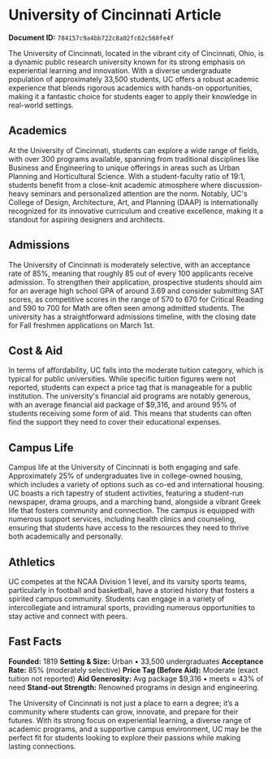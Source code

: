 # University of Cincinnati Article

**Document ID:** `784157c9a4bb722c8a02fc62c560fe4f`

The University of Cincinnati, located in the vibrant city of Cincinnati, Ohio, is a dynamic public research university known for its strong emphasis on experiential learning and innovation. With a diverse undergraduate population of approximately 33,500 students, UC offers a robust academic experience that blends rigorous academics with hands-on opportunities, making it a fantastic choice for students eager to apply their knowledge in real-world settings.

## Academics
At the University of Cincinnati, students can explore a wide range of fields, with over 300 programs available, spanning from traditional disciplines like Business and Engineering to unique offerings in areas such as Urban Planning and Horticultural Science. With a student-faculty ratio of 19:1, students benefit from a close-knit academic atmosphere where discussion-heavy seminars and personalized attention are the norm. Notably, UC's College of Design, Architecture, Art, and Planning (DAAP) is internationally recognized for its innovative curriculum and creative excellence, making it a standout for aspiring designers and architects.

## Admissions
The University of Cincinnati is moderately selective, with an acceptance rate of 85%, meaning that roughly 85 out of every 100 applicants receive admission. To strengthen their application, prospective students should aim for an average high school GPA of around 3.69 and consider submitting SAT scores, as competitive scores in the range of 570 to 670 for Critical Reading and 590 to 700 for Math are often seen among admitted students. The university has a straightforward admissions timeline, with the closing date for Fall freshmen applications on March 1st.

## Cost & Aid
In terms of affordability, UC falls into the moderate tuition category, which is typical for public universities. While specific tuition figures were not reported, students can expect a price tag that is manageable for a public institution. The university's financial aid programs are notably generous, with an average financial aid package of $9,316, and around 95% of students receiving some form of aid. This means that students can often find the support they need to cover their educational expenses.

## Campus Life
Campus life at the University of Cincinnati is both engaging and safe. Approximately 25% of undergraduates live in college-owned housing, which includes a variety of options such as co-ed and international housing. UC boasts a rich tapestry of student activities, featuring a student-run newspaper, drama groups, and a marching band, alongside a vibrant Greek life that fosters community and connection. The campus is equipped with numerous support services, including health clinics and counseling, ensuring that students have access to the resources they need to thrive both academically and personally.

## Athletics
UC competes at the NCAA Division 1 level, and its varsity sports teams, particularly in football and basketball, have a storied history that fosters a spirited campus community. Students can engage in a variety of intercollegiate and intramural sports, providing numerous opportunities to stay active and connect with peers.

## Fast Facts
**Founded:** 1819
**Setting & Size:** Urban • 33,500 undergraduates
**Acceptance Rate:** 85% (moderately selective)
**Price Tag (Before Aid):** Moderate (exact tuition not reported)
**Aid Generosity:** Avg package $9,316 • meets ≈ 43% of need
**Stand-out Strength:** Renowned programs in design and engineering.

The University of Cincinnati is not just a place to earn a degree; it’s a community where students can grow, innovate, and prepare for their futures. With its strong focus on experiential learning, a diverse range of academic programs, and a supportive campus environment, UC may be the perfect fit for students looking to explore their passions while making lasting connections.

